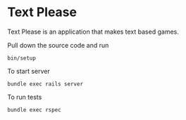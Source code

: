 # Text Please

Text Please is an application that makes text based games.

Pull down the source code and run
    
    bin/setup
    
To start server
   
    bundle exec rails server
    
To run tests
    
    bundle exec rspec
